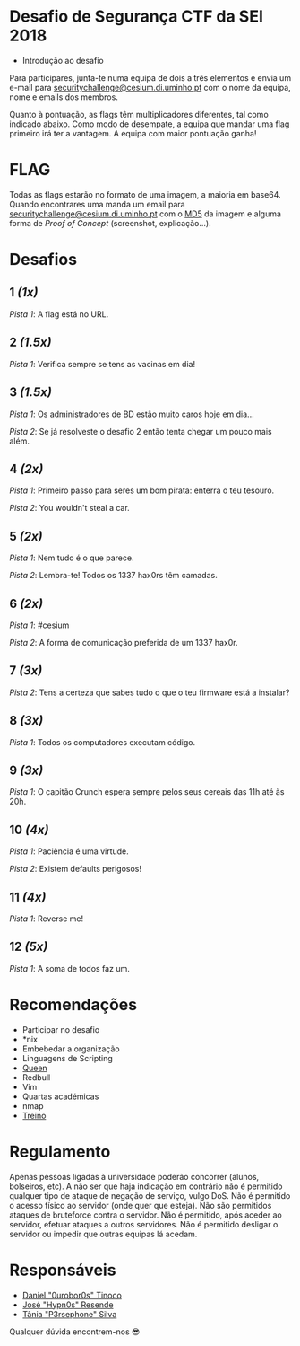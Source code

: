 # Desafio de Segurança CTF da SEI 2018

- Introdução ao desafio

Para participares, junta-te numa equipa de dois a três elementos e envia um e-mail para securitychallenge@cesium.di.uminho.pt com o nome da equipa, nome e emails dos membros.

Quanto à pontuação, as flags têm multiplicadores diferentes, tal como indicado abaixo. Como modo de desempate, a equipa que mandar uma flag primeiro irá ter a vantagem. A equipa com maior pontuação ganha!

# FLAG

Todas as flags estarão no formato de uma imagem, a maioria em base64. Quando encontrares uma manda um email para securitychallenge@cesium.di.uminho.pt com o [MD5] da imagem e alguma forma de _Proof of Concept_ (screenshot, explicação...).

# Desafios
## 1 _(1x)_
_Pista 1_: A flag está no URL.

## 2 _(1.5x)_
_Pista 1_: Verifica sempre se tens as vacinas em dia!

## 3 _(1.5x)_
_Pista 1_: Os administradores de BD estão muito caros hoje em dia...

_Pista 2_: Se já resolveste o desafio 2 então tenta chegar um pouco mais além.

## 4 _(2x)_
_Pista 1_: Primeiro passo para seres um bom pirata: enterra o teu tesouro.

_Pista 2_: You wouldn't steal a car. 

## 5 _(2x)_
_Pista 1_: Nem tudo é o que parece.

_Pista 2_: Lembra-te! Todos os 1337 hax0rs têm camadas.

## 6 _(2x)_
_Pista 1_: #cesium

_Pista 2_: A forma de comunicação preferida de um 1337 hax0r.

## 7 _(3x)_
_Pista 2_: Tens a certeza que sabes tudo o que o teu firmware está a instalar?

## 8 _(3x)_
_Pista 1_: Todos os computadores executam código.

## 9 _(3x)_
_Pista 1_: O capitão Crunch espera sempre pelos seus cereais das 11h até às 20h.

## 10 _(4x)_
_Pista 1_: Paciência é uma virtude.

_Pista 2_: Existem defaults perigosos!

## 11 _(4x)_
_Pista 1_: Reverse me!

## 12 _(5x)_
_Pista 1_: A soma de todos faz um.

# Recomendações
- Participar no desafio
- \*nix
- Embebedar a organização
- Linguagens de Scripting
- [Queen]
- Redbull
- Vim
- Quartas académicas
- nmap
- [Treino]

# Regulamento
Apenas pessoas ligadas à universidade poderão concorrer (alunos, bolseiros, etc). A não ser que haja indicação em contrário não é permitido qualquer tipo de ataque de negação de serviço, vulgo DoS. Não é permitido o acesso físico ao servidor (onde quer que esteja). Não são permitidos ataques de bruteforce contra o servidor. Não é permitido, após aceder ao servidor, efetuar ataques a outros servidores. Não é permitido desligar o servidor ou impedir que outras equipas lá acedam.

# Responsáveis
- [Daniel "0urobor0s" Tinoco](https://github.com/0urobor0s)
- [José "Hypn0s" Resende](https://github.com/zepedroresende)
- [Tânia "P3rsephone" Silva](https://github.com/p3rsephone)

Qualquer dúvida encontrem-nos :sunglasses:

[Treino]: http://www.dvwa.co.uk/
[Queen]: https://www.youtube.com/watch?v=-tJYN-eG1zk
[MD5]: https://en.wikipedia.org/wiki/Md5sum
